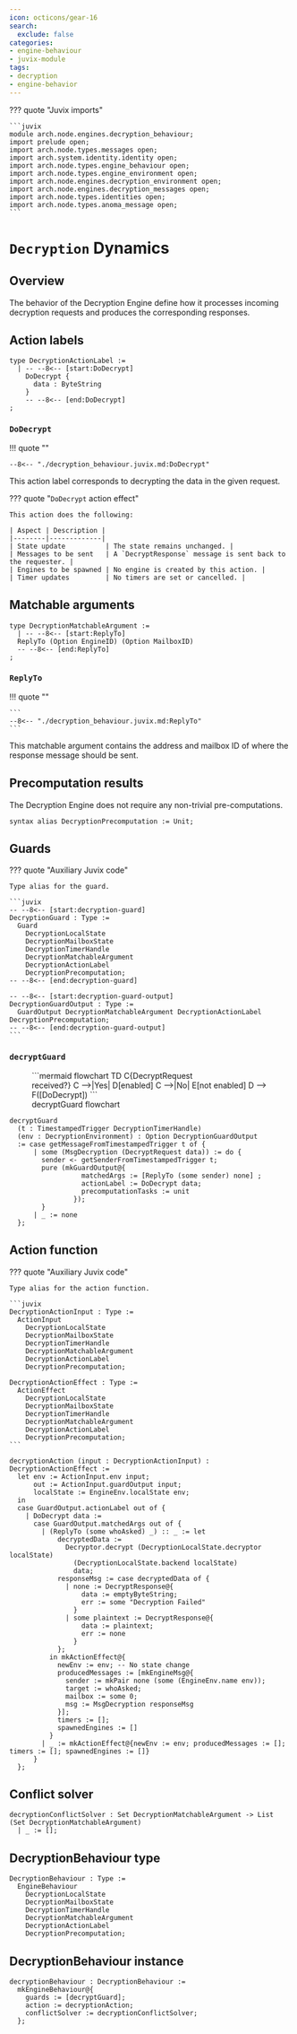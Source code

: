 ```yaml
---
icon: octicons/gear-16
search:
  exclude: false
categories:
- engine-behaviour
- juvix-module
tags:
- decryption
- engine-behavior
---
```


??? quote "Juvix imports"

    ```juvix
    module arch.node.engines.decryption_behaviour;
    import prelude open;
    import arch.node.types.messages open;
    import arch.system.identity.identity open;
    import arch.node.types.engine_behaviour open;
    import arch.node.types.engine_environment open;
    import arch.node.engines.decryption_environment open;
    import arch.node.engines.decryption_messages open;
    import arch.node.types.identities open;
    import arch.node.types.anoma_message open;
    ```

# `Decryption` Dynamics

## Overview

The behavior of the Decryption Engine define how it processes incoming decryption requests and produces the corresponding responses.

## Action labels

<!-- --8<-- [start:decryption-action-label] -->
```juvix
type DecryptionActionLabel :=
  | -- --8<-- [start:DoDecrypt]
    DoDecrypt {
      data : ByteString
    }
    -- --8<-- [end:DoDecrypt]
;
```
<!-- --8<-- [end:decryption-action-label] -->

### `DoDecrypt`

!!! quote ""

    --8<-- "./decryption_behaviour.juvix.md:DoDecrypt"

This action label corresponds to decrypting the data in the given request.

??? quote "`DoDecrypt` action effect"

    This action does the following:

    | Aspect | Description |
    |--------|-------------|
    | State update          | The state remains unchanged. |
    | Messages to be sent   | A `DecryptResponse` message is sent back to the requester. |
    | Engines to be spawned | No engine is created by this action. |
    | Timer updates         | No timers are set or cancelled. |

## Matchable arguments

<!-- --8<-- [start:decryption-matchable-argument] -->

```juvix
type DecryptionMatchableArgument :=
  | -- --8<-- [start:ReplyTo]
  ReplyTo (Option EngineID) (Option MailboxID)
  -- --8<-- [end:ReplyTo]
;
```
<!-- --8<-- [end:decryption-matchable-argument] -->

### `ReplyTo`

!!! quote ""

    ```
    --8<-- "./decryption_behaviour.juvix.md:ReplyTo"
    ```

This matchable argument contains the address and mailbox ID of where the response message should be sent.

## Precomputation results

The Decryption Engine does not require any non-trivial pre-computations.

<!-- --8<-- [start:decryption-precomputation-entry] -->
```juvix
syntax alias DecryptionPrecomputation := Unit;
```
<!-- --8<-- [end:decryption-precomputation-entry] -->

## Guards

??? quote "Auxiliary Juvix code"

    Type alias for the guard.

    ```juvix
    -- --8<-- [start:decryption-guard]
    DecryptionGuard : Type :=
      Guard
        DecryptionLocalState
        DecryptionMailboxState
        DecryptionTimerHandle
        DecryptionMatchableArgument
        DecryptionActionLabel
        DecryptionPrecomputation;
    -- --8<-- [end:decryption-guard]

    -- --8<-- [start:decryption-guard-output]
    DecryptionGuardOutput : Type :=
      GuardOutput DecryptionMatchableArgument DecryptionActionLabel DecryptionPrecomputation;
    -- --8<-- [end:decryption-guard-output]
    ```

### `decryptGuard`

<figure markdown>
```mermaid
flowchart TD
    C{DecryptRequest<br>received?}
    C -->|Yes| D[enabled]
    C -->|No| E[not enabled]
    D --> F([DoDecrypt])
```
<figcaption>decryptGuard flowchart</figcaption>
</figure>

<!-- --8<-- [start:decrypt-guard] -->
```juvix
decryptGuard
  (t : TimestampedTrigger DecryptionTimerHandle)
  (env : DecryptionEnvironment) : Option DecryptionGuardOutput
  := case getMessageFromTimestampedTrigger t of {
      | some (MsgDecryption (DecryptRequest data)) := do {
        sender <- getSenderFromTimestampedTrigger t;
        pure (mkGuardOutput@{
                  matchedArgs := [ReplyTo (some sender) none] ;
                  actionLabel := DoDecrypt data;
                  precomputationTasks := unit
                });
        }
      | _ := none
  };
```
<!-- --8<-- [end:decrypt-guard] -->

## Action function

??? quote "Auxiliary Juvix code"

    Type alias for the action function.

    ```juvix
    DecryptionActionInput : Type :=
      ActionInput
        DecryptionLocalState
        DecryptionMailboxState
        DecryptionTimerHandle
        DecryptionMatchableArgument
        DecryptionActionLabel
        DecryptionPrecomputation;

    DecryptionActionEffect : Type :=
      ActionEffect
        DecryptionLocalState
        DecryptionMailboxState
        DecryptionTimerHandle
        DecryptionMatchableArgument
        DecryptionActionLabel
        DecryptionPrecomputation;
    ```

<!-- --8<-- [start:action-function] -->
```juvix
decryptionAction (input : DecryptionActionInput) : DecryptionActionEffect :=
  let env := ActionInput.env input;
      out := ActionInput.guardOutput input;
      localState := EngineEnv.localState env;
  in
  case GuardOutput.actionLabel out of {
    | DoDecrypt data :=
      case GuardOutput.matchedArgs out of {
        | (ReplyTo (some whoAsked) _) :: _ := let
            decryptedData :=
              Decryptor.decrypt (DecryptionLocalState.decryptor localState)
                (DecryptionLocalState.backend localState)
                data;
            responseMsg := case decryptedData of {
              | none := DecryptResponse@{
                  data := emptyByteString;
                  err := some "Decryption Failed"
                }
              | some plaintext := DecryptResponse@{
                  data := plaintext;
                  err := none
                }
            };
          in mkActionEffect@{
            newEnv := env; -- No state change
            producedMessages := [mkEngineMsg@{
              sender := mkPair none (some (EngineEnv.name env));
              target := whoAsked;
              mailbox := some 0;
              msg := MsgDecryption responseMsg
            }];
            timers := [];
            spawnedEngines := []
          }
        | _ := mkActionEffect@{newEnv := env; producedMessages := []; timers := []; spawnedEngines := []}
      }
  };
```
<!-- --8<-- [end:action-function] -->

## Conflict solver

```juvix
decryptionConflictSolver : Set DecryptionMatchableArgument -> List (Set DecryptionMatchableArgument)
  | _ := [];
```

## DecryptionBehaviour type

<!-- --8<-- [start:DecryptionBehaviour] -->
```juvix
DecryptionBehaviour : Type :=
  EngineBehaviour
    DecryptionLocalState
    DecryptionMailboxState
    DecryptionTimerHandle
    DecryptionMatchableArgument
    DecryptionActionLabel
    DecryptionPrecomputation;
```
<!-- --8<-- [end:DecryptionBehaviour] -->

## DecryptionBehaviour instance

<!-- --8<-- [start:DecryptionBehaviour-instance] -->
```juvix
decryptionBehaviour : DecryptionBehaviour :=
  mkEngineBehaviour@{
    guards := [decryptGuard];
    action := decryptionAction;
    conflictSolver := decryptionConflictSolver;
  };
```
<!-- --8<-- [end:DecryptionBehaviour-instance] -->
